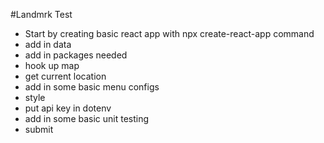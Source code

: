 #Landmrk Test

- Start by creating basic react app with npx create-react-app command
- add in data
- add in packages needed
- hook up map
- get current location
- add in some basic menu configs
- style
- put api key in dotenv
- add in some basic unit testing
- submit
